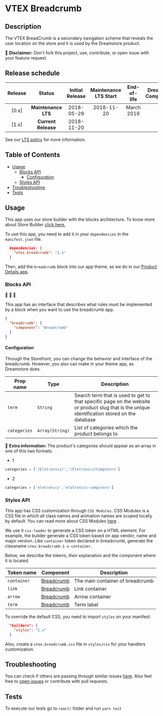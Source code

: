 # VTEX Breadcrumb

## Description
The VTEX BreadCrumb is a secondary navigation scheme that reveals the user location on the store and it is used by the Dreamstore product.

:loudspeaker: **Disclaimer:** Don't fork this project, use, contribute, or open issue with your feature request.

## Release schedule
| Release  | Status              | Initial Release | Maintenance LTS Start | End-of-life | Dreamstore Compatibility
| :--:     | :---:               |  :---:          | :---:                 | :---:       | :---: 
| [0.x]    | **Maintenance LTS** |  2018-05-29     | 2018-11-20            | March 2019  | 1.x
| [1.x]    | **Current Release** |  2018-11-20     |                       |             | 2.x

See our [LTS policy](https://github.com/vtex-apps/awesome-io#lts-policy) for more information.

## Table of Contents
- [Usage](#usage)
  - [Blocks API](#blocks-api)
    - [Configuration](#configuration)
  - [Styles API](#styles-api)
- [Troubleshooting](#troubleshooting)
- [Tests](#tests)

## Usage

This app uses our store builder with the blocks architecture. To know more about Store Builder [click here.](https://help.vtex.com/en/tutorial/understanding-storebuilder-and-stylesbuilder#structuring-and-configuring-our-store-with-object-object)

To use this app, you need to add it in your `dependencies` in the `manifest.json` file.

```json
  dependencies: {
    "vtex.breadcrumb": "1.x"
  }
```

Then, add the `breadcrumb` block into our app theme, as we do in our [Product Details app](https://github.com/vtex-apps/product-details/blob/master/store/blocks.json). 

### Blocks API
:construction: :construction: :construction:

This app has an interface that describes what rules must be implemented by a block when you want to use the breadcrumb app.

```json
{
  "breadcrumb": {
    "component": "Breadcrumb"
  }
}
```

#### Configuration 
Through the Storefront, you can change the behavior and interface of the breadcrumb. However, you also can make in your theme app, as Dreamstore does.

| Prop name          | Type           | Description                                                                 |
| ------------------ | -------------- | --------------------------------------------------------------------------- |
| `term`           | `String`       | Search term that is used to get to that specific page on the website or product slug that is the unique identification stored on the database                     |
| `categories`       | `Array(String)`| List of categories which the product belongs to                             |


:loudspeaker: **Extra information:** The product's categories should appear as an array in one of this two formats:

- 1  

```javascript
categories = ['/Eletronics/','/Eletronics/Computers']
```

- 2

```javascript
categories = ['eletronics','eletronics-computers']
```

### Styles API
This app has CSS customization through `CSS Modules`. CSS Modules is a CSS file in which all class names and animation names are scoped locally by default. You can read more about CSS Modules [here](https://github.com/css-modules/css-modules) .

We use it `css-loader` to generate a CSS token on a HTML element. For example, the builder generate a CSS token based on app vendor, name and major version. Like `container` token declared in breadcrumb, generate the classname `vtex.breadcrumb-1-x-container`.

Below, we describe the tokens, their explanation and the component where it is located.

| Token name         | Component          | Description                                            |
| ------------------ | ----------         |------------------------------------------------------- |
| `container`        | [Breadcrumb](https://github.com/vtex-apps/breadcrumb/blob/master/react/Breadcrumb.tsx)           | The main container of breadcrumb                         |
| `link`            | [Breadcrumb](https://github.com/vtex-apps/breadcrumb/blob/master/react/Breadcrumb.tsx)            | Link container                                    |
| `arrow`            | [Breadcrumb](https://github.com/vtex-apps/breadcrumb/blob/master/react/Breadcrumb.tsx)            | Arrow container         |
| `term`          | [Breadcrumb](https://github.com/vtex-apps/breadcrumb/blob/master/react/Breadcrumb.tsx)            | Term label                                        |

To override the default CSS, you need to import `styles` on your manifest:

```json
  "builders": {
    "styles": "1.x"
  }
```

Also, create a `vtex.breadcrumb.css` file in `styles/css` for your handlers customization.

## Troubleshooting
You can check if others are passing through similar issues [here](https://github.com/vtex-apps/breadcrumb/issues). Also feel free to [open issues](https://github.com/vtex-apps/breadcrumb/issues/new) or contribute with pull requests.

## Tests
To execute our tests go to `react/` folder and run `yarn test`

